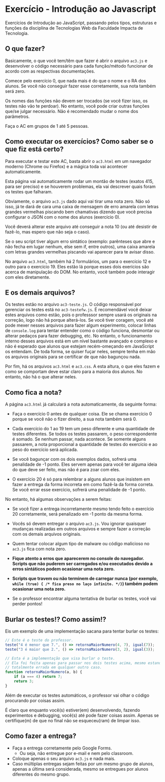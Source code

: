 # Exercício - Introdução ao Javascript

Exercícios de Introdução ao JavaScript, passando pelos tipos, estruturas e funções da disciplina de Tecnologias Web da Faculdade Impacta de Tecnologia.

## O que fazer?

Basicamente, o que você tem/têm que fazer é abrir o arquivo `ac3.js` e desenvolver o código necessário para cada função/método funcionar de acordo com as respectivas documentações.

Comece pelo exercício 0, que nada mais é do que o nome e o RA dos alunos. Se você não conseguir fazer esse corretamente, sua nota também será zero.

Os nomes das funções não devem ser trocados (se você fizer isso, os testes não vão te perdoar). No entanto, você pode criar outras funções que/se julgar necessário. Não é recomendado mudar o nome dos parâmetros.

Faça o AC em grupos de 1 até 5 pessoas.

## Como executar os exercícios? Como saber se o que fiz está certo?

Para executar e testar este AC, basta abrir o `ac3.html` em um navegador moderno (Chrome ou Firefox) e a mágica toda vai acontecer automaticamente.

Esta página vai automaticamente rodar um montão de testes (exatos 415, para ser preciso) e se houverem problemas, ela vai descrever quais foram os testes que falharam.

Obviamente, o arquivo `ac3.js` dado aqui vai tirar uma nota zero. Não só isso, já te dará de cara uma caixa de mensagem de erro amarela com letras grandes vermelhas piscando bem chamativas dizendo que você precisa configurar o JSON com o nome dos alunos (exercício 0). 

Você deverá alterar este arquivo até conseguir a nota 10 (ou até desistir de fazê-lo, mas espero que não seja o caso).

Se o seu script tiver algum erro sintático (exemplo: parênteses que abre e não fecha em lugar nenhum, else sem if, entre outros), uma caixa amarela com letras grandes vermelhas piscando vai aparecer para te avisar disso.

No arquivo `ac3.html`, também há 2 formulários, um para o exercício 12 e outro para o exercício 19. Eles estão lá porque esses dois exerícios são acerca de manipulação do DOM. No entanto, você também pode interagir com eles diretamente.

## E os demais arquivos?

Os testes estão no arquivo `ac3-teste.js`. O código responsável por gerenciar os testes está no `ac3-testefw.js`.
É recomendável você deixar estes arquivos como estão, pois o professsor sempre usará os originais na correção, logo não há porque alterá-los.
Se você tiver coragem, você até pode mexer nesses arquivos para fazer algum experimento, colocar linhas de `console.log` para tentar entender como o código funciona, desmontar ou alterar pedaços para fazer debugging, etc.
No entanto, o funcionamento interno desses arquivos está em um nível bastante avançado e complexo e não é esperado que alunos que estejam recém-omeçando em JavaScript os entendam.
De toda forma, se quiser fuçar neles, sempre tenha em mão os arquivos originais para se certificar de que não bagunçou nada.

Por fim, há os arquivos `ac3.html` e `ac3.css`. A esta altura, o que eles fazem e como se comportam deve estar claro para a maioria dos alunos.
No entanto, não há o que alterar neles.

## Como fica a nota?

A página `ac3.html` já calculará a nota automaticamente, da seguinte forma:

- Faça o exercício 0 antes de qualquer coisa. Ele se chama exercício 0 porque se você não o fizer direito, a sua nota também será 0.

- Cada exercício do 1 ao 19 tem um peso diferente e uma quantidade de testes diferentes. Se todos os testes passarem, o peso correspondente é somado. Se nenhum passar, nada acontece. Se somente alguns passarem, a nota proporcional a quantidade de testes do exercício e ao peso do exercício será aplicada.

- Se você bagunçar com os dois exemplos dados, sofrerá uma penalidade de -1 ponto. Eles servem apenas para você ter alguma ideia do que deve ser feito, mas não é para zoar com eles.

- O exercício 20 é só para relembrar a alguns alunos que insistem em fazer a entrega da forma incorreta em como fazê-la da forma correta. Se você errar esse exercício, sofrerá uma penalidade de -1 ponto.

No entanto, há algumas observações a serem feitas:

- Se você fizer a entrega incorretamente mesmo tendo feito o exercício 20 corretamente, será penalizado em -1 ponto da mesma forma.

- Vocês só devem entregar o arquivo `ac3.js`. Vou ignorar quaisquer mudanças realizadas em outros arquivos e sempre fazer a correção com os demais arquivos originais.

- Quem tentar colocar algum tipo de malware ou código malicioso no `ac3.js` fica com nota zero.

- **Fique atento a erros que aparecerem no console do navegador. Scripts que não puderem ser carregados e/ou executados devido a erros sintáticos podem ocasionar uma nota zero.**

- **Scripts que travem ou não terminem de carregar nunca (por exemplo, `while (true) { /* fica preso no laço infinito. */}`) também podem ocasionar uma nota zero.**

- Se o professor encontrar alguma tentativa de burlar os testes, você vai perder pontos!

## Burlar os testes!? Como assim!?

Eis um exemplo de uma implementação sacana para tentar burlar os testes:

```js
// Este é o teste do professor.
teste("4 é menor que 7.", () => retornaMaiorNumero(4, 7), igual(7));
teste("3 é maior que 2.", () => retornaMaiorNumero(3, 2), igual(3));

// Esta é a implementação que visa burlar o teste.
// Ela foi feita apenas para passar nos dois testes acima, mesmo estando
// totalmente errada em qualquer outro caso.
function retornaMaiorNumero(a, b) {
    if (a === 4) return 7;
    return 3;
}
```

Além de executar os testes automáticos, o professor vai olhar o código procurando por coisas assim.

É claro que enquanto você(s) estiver(em) desenvolvendo, fazendo experimentos e debugging, você(s) até pode fazer coisas assim.
Apenas se certifique(m) de que no final não se esqueceu(ram) de limpar isso.

## Como fazer a entrega?

- Faça a entrega corretamente pelo Google Forms.
  - Ou seja, não entregue por e-mail e nem pelo classroom.
- Coloque apenas o seu arquivo `ac3.js` e nada mais.
- Caso múltiplas entregas sejam feitas por um mesmo grupo de alunos, apenas a última será considerada, mesmo se entregues por alunos diferentes do mesmo grupo.